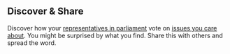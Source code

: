## Discover & Share

Discover how your [representatives in parliament](<%= members_path %>) vote on
[issues you care about](<%= policies_path %>). You might be surprised by what you find.
Share this with others and spread the word.
